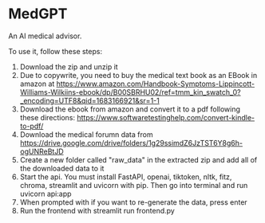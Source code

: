 # MedGPT

An AI medical advisor.

To use it, follow these steps:

1. Download the zip and unzip it
2. Due to copywrite, you need to buy the medical text book as an EBook in amazon at https://www.amazon.com/Handbook-Symptoms-Lippincott-Williams-Wilkiins-ebook/dp/B00SBRHU02/ref=tmm_kin_swatch_0?_encoding=UTF8&qid=1683166921&sr=1-1
3. Download the ebook from amazon and convert it to a pdf following these directions: https://www.softwaretestinghelp.com/convert-kindle-to-pdf/
4. Download the medical forumn data from https://drive.google.com/drive/folders/1g29ssimdZ6JzTST6Y8g6h-ogUNReBtJD
5. Create a new folder called "raw_data" in the extracted zip and add all of the downloaded data to it
6. Start the api. You must install FastAPI, openai, tiktoken, nltk, fitz, chroma, streamlit and uvicorn with pip. Then go into terminal and run uvicorn api:app
7. When prompted with if you want to re-generate the data, press enter
8. Run the frontend with streamlit run frontend.py
